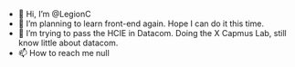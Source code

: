 - 👋 Hi, I’m @LegionC
- 👀 I’m planning to learn front-end again. Hope I can do it this time. 
- 🌱 I’m trying to pass the HCIE in Datacom. Doing the X Capmus Lab, still know little about datacom.
- 📫 How to reach me null

<!---
LegionC/LegionC is a ✨ special ✨ repository because its `README.md` (this file) appears on your GitHub profile.
You can click the Preview link to take a look at your changes.
--->
